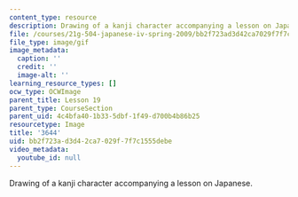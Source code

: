 ```yaml
---
content_type: resource
description: Drawing of a kanji character accompanying a lesson on Japanese.
file: /courses/21g-504-japanese-iv-spring-2009/bb2f723ad3d42ca7029f7f7c1555debe_3644.gif
file_type: image/gif
image_metadata:
  caption: ''
  credit: ''
  image-alt: ''
learning_resource_types: []
ocw_type: OCWImage
parent_title: Lesson 19
parent_type: CourseSection
parent_uid: 4c4bfa40-1b33-5dbf-1f49-d700b4b86b25
resourcetype: Image
title: '3644'
uid: bb2f723a-d3d4-2ca7-029f-7f7c1555debe
video_metadata:
  youtube_id: null
---
```

Drawing of a kanji character accompanying a lesson on Japanese.


